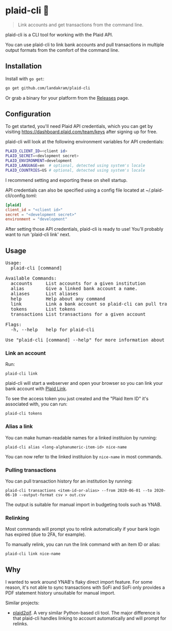 # plaid-cli 🤑

> Link accounts and get transactions from the command line.

plaid-cli is a CLI tool for working with the Plaid API.

You can use plaid-cli to link bank accounts and pull transactions in multiple 
output formats from the comfort of the command line.

## Installation

Install with `go get`:

```sh
go get github.com/landakram/plaid-cli
```

Or grab a binary for your platform from the [Releases](https://github.com/landakram/plaid-cli/releases) page.

## Configuration

To get started, you'll need Plaid API credentials, which you can get by visiting
https://dashboard.plaid.com/team/keys after signing up for free.

plaid-cli will look at the following environment variables for API credentials:

```sh
PLAID_CLIENT_ID=<client id>
PLAID_SECRET=<devlopment secret>
PLAID_ENVIRONMENT=development
PLAID_LANGUAGE=en  # optional, detected using system's locale
PLAID_COUNTRIES=US # optional, detected using system's locale
```

I recommend setting and exporting these on shell startup.

API credentials can also be specified using a config file located at
~/.plaid-cli/config.toml:

```toml
[plaid]
client_id = "<client id>"
secret = "<development secret>"
environment = "development"
```

After setting those API credentials, plaid-cli is ready to use!
You'll probably want to run 'plaid-cli link' next.

## Usage 

<pre>
Usage:
  plaid-cli [command]

Available Commands:
  accounts     List accounts for a given institution
  alias        Give a linked bank account a name.
  aliases      List aliases
  help         Help about any command
  link         Link a bank account so plaid-cli can pull transactions.
  tokens       List tokens
  transactions List transactions for a given account

Flags:
  -h, --help   help for plaid-cli

Use "plaid-cli [command] --help" for more information about a command.
</pre>

### Link an account

Run:

```
plaid-cli link
```

plaid-cli will start a webserver and open your browser so you can link your bank account 
with [Plaid Link](https://blog.plaid.com/plaid-link/). 

To see the access token you just created and the "Plaid Item ID" it's associated with,
you can run:

```
plaid-cli tokens
```

### Alias a link

You can make human-readable names for a linked instituion by running:

```
plaid-cli alias <long-alphanumeric-item-id> nice-name
```

You can now refer to the linked instituion by `nice-name` in most commands.

### Pulling transactions

You can pull transaction history for an institution by running:

```
plaid-cli transactions <item-id-or-alias> --from 2020-06-01 --to 2020-06-10 --output-format csv > out.csv
```

The output is suitable for manual import in budgeting tools such as YNAB.

### Relinking

Most commands will prompt you to relink automatically if your bank login has expired (due to 2FA, for example). 

To manually relink, you can run the link command with an item ID or alias:

```
plaid-cli link nice-name
```

## Why

I wanted to work around YNAB's flaky direct import feature. For some reason, it's not able
to sync transactions with SoFi and SoFi only provides a PDF statement history unsuitable for
manual import.

Similar projects:

* [plaid2qif](https://github.com/ebridges/plaid2qif). A very similar Python-based cli tool. The major difference is that plaid-cli handles linking to account automatically and will prompt for relinks.
